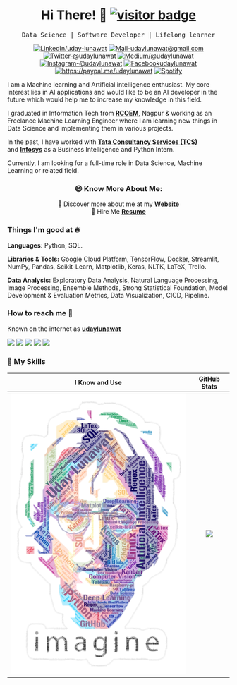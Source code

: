 <h1 align='center'> Hi There! 👋 <a href="#"><img src="https://visitor-badge.laobi.icu/badge?page_id=udaylunawat.visitor-badge" alt="visitor badge"></a></h1>
<p align='center'> <samp>Data Science | Software Developer | Lifelong learner</samp></p>

<div align="center">
  
<a href="https://www.linkedin.com/in/uday-lunawat" target="_blank"><img src="https://img.shields.io/badge/LinkedIn-%230077B5.svg?&style=flat-square&logo=linkedin&logoColor=white" alt="LinkedIn/uday-lunawat"></a>
<a href="mailto:udaylunawat@gmail.com" target="_blank"><img src="https://img.shields.io/badge/Mail_Me-c14438?style=flat-square&logo=Gmail&logoColor=white" alt="Mail-udaylunawat@gmail.com"></a>
<a href="https://twitter.com/udaylunawat" target="_blank"><img src="https://img.shields.io/badge/Twitter-1ca0f1?style=flat-square&labelColor=1ca0f1&logo=twitter&logoColor=white" alt="Twitter-@udaylunawat"></a>
<a href="https://medium.com/@udaylunawat" target="_blank"><img src="https://img.shields.io/badge/Medium-03a57a?style=flat-square&labelColor=000000&logo=Medium" alt="Medium/@udaylunawat"></a>
<a href="https://www.instagram.com/udaylunawat" target="_blank"><img src="https://img.shields.io/badge/Instagram-%23E4405F.svg?&style=flat-square&logo=instagram&logoColor=white" alt="Instagram-@udaylunawat"></a>
<a href="https://www.facebook.com/udaylunawat" target="_blank"><img src="https://img.shields.io/badge/Facebook-%231877F2.svg?&style=flat-square&logo=facebook&logoColor=white" alt="Facebookudaylunawat"></a>
<a href="https://paypal.me/udaylunawat" target="_blank"><img src="https://img.shields.io/badge/Paypal-00457C?style=flat-square&labelColor=000000&logo=PayPal" alt="https://paypal.me/udaylunawat"></a>
<a href="https://open.spotify.com/playlist/69Ez7Nck73tXmrbGSVXdJ6" target="_blank"><img src="https://img.shields.io/badge/Spotify-%231ED760.svg?&style=flat-square&logo=spotify&logoColor=white" alt="Spotify"></a>
</div>


I am a Machine learning and Artificial intelligence enthusiast. My core interest lies in AI applications and would like to be an AI developer in the future which would help me to increase my knowledge in this field.

I graduated in Information Tech from <a href="http://www.rknec.edu/" target="_blank">**RCOEM**</a>, Nagpur & working as an Freelance Machine Learning Engineer where I am learning new things in Data Science and implementing them in various projects.

In the past, I have worked with <a href="https://www.tcs.com/" target="_blank">**Tata Consultancy Services (TCS)**</a> and <a href="https://www.infosys.com/" target="_blank">**Infosys**</a> as a Business Intelligence and Python Intern.

Currently, I am looking for a full-time role in Data Science, Machine Learning or related field.

<div align="center">

### 😄 Know More About Me:
🔖 Discover more about me at my <a href="https://udaylunawat.github.io/" target="_blank">**Website**</a><br/>
💼 Hire Me <a href="https://drive.google.com/file/d/1tfqpUdc8Y6rTGiiIerb3YcKLzCB7AAlB/view?usp=sharing" target="_blank">**Resume**</a><br/>

</div>





### Things I'm good at :fire:

**Languages:**  Python, SQL.

**Libraries & Tools:** Google Cloud Platform, TensorFlow, Docker, Streamlit, NumPy, Pandas, Scikit-Learn, Matplotlib, Keras, NLTK, LaTeX, Trello.

**Data Analysis:** Exploratory Data Analysis, Natural Language Processing, Image Processing, Ensemble Methods, Strong Statistical Foundation, Model Development & Evaluation Metrics, Data Visualization, CICD, Pipeline.

### **How to reach me 📱**
Known on the internet as **[udaylunawat](https://www.google.com/search?q=udaylunawat)**

[<img target="_blank" src="https://img.icons8.com/cotton/64/000000/whatsapp--v4.png"/>](https://wa.me/7020901969) [<img target="_blank" src="https://img.icons8.com/doodle/64/000000/skype--v1.png"/>](https://join.skype.com/invite/Xxhxebkfcp00) [<img target="_blank" src="https://img.icons8.com/doodle/64/000000/linkedin-circled.png"/>](https://www.linkedin.com/in/udaylunawat/) [<img target="_blank" src="https://img.icons8.com/dusk/64/000000/domain.png"/>](https://www.github.io/udaylunawat/) 
[<img src="https://img.icons8.com/dusk/64/000000/medium-new.png"/>](https://medium.com/@udaylunawat)

### 🔭 My Skills
 I Know and Use            |  GitHub Stats 
:-------------------------:|:-------------------------:
<img src="https://github.com/udaylunawat/udaylunawat/blob/master/img/lennon_word.png" alt="drawing" width="500"/> |  ![](https://github-readme-stats.vercel.app/api?username=udaylunawat&show_icons=true&hide=["prs"]&hide_border=true)
